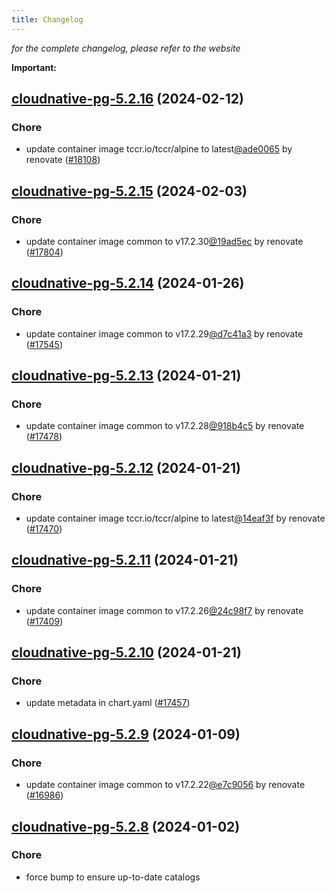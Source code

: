 ```yaml
---
title: Changelog
---
```



*for the complete changelog, please refer to the website*

**Important:**









## [cloudnative-pg-5.2.16](https://github.com/truecharts/charts/compare/cloudnative-pg-5.2.15...cloudnative-pg-5.2.16) (2024-02-12)

### Chore



- update container image tccr.io/tccr/alpine to latest[@ade0065](https://github.com/ade0065) by renovate ([#18108](https://github.com/truecharts/charts/issues/18108))


## [cloudnative-pg-5.2.15](https://github.com/truecharts/charts/compare/cloudnative-pg-5.2.14...cloudnative-pg-5.2.15) (2024-02-03)

### Chore



- update container image common to v17.2.30[@19ad5ec](https://github.com/19ad5ec) by renovate ([#17804](https://github.com/truecharts/charts/issues/17804))


## [cloudnative-pg-5.2.14](https://github.com/truecharts/charts/compare/cloudnative-pg-5.2.13...cloudnative-pg-5.2.14) (2024-01-26)

### Chore



- update container image common to v17.2.29[@d7c41a3](https://github.com/d7c41a3) by renovate ([#17545](https://github.com/truecharts/charts/issues/17545))


## [cloudnative-pg-5.2.13](https://github.com/truecharts/charts/compare/cloudnative-pg-5.2.12...cloudnative-pg-5.2.13) (2024-01-21)

### Chore



- update container image common to v17.2.28[@918b4c5](https://github.com/918b4c5) by renovate ([#17478](https://github.com/truecharts/charts/issues/17478))


## [cloudnative-pg-5.2.12](https://github.com/truecharts/charts/compare/cloudnative-pg-5.2.11...cloudnative-pg-5.2.12) (2024-01-21)

### Chore



- update container image tccr.io/tccr/alpine to latest[@14eaf3f](https://github.com/14eaf3f) by renovate ([#17470](https://github.com/truecharts/charts/issues/17470))


## [cloudnative-pg-5.2.11](https://github.com/truecharts/charts/compare/cloudnative-pg-5.2.10...cloudnative-pg-5.2.11) (2024-01-21)

### Chore



- update container image common to v17.2.26[@24c98f7](https://github.com/24c98f7) by renovate ([#17409](https://github.com/truecharts/charts/issues/17409))


## [cloudnative-pg-5.2.10](https://github.com/truecharts/charts/compare/cloudnative-pg-5.2.9...cloudnative-pg-5.2.10) (2024-01-21)

### Chore



- update metadata in chart.yaml ([#17457](https://github.com/truecharts/charts/issues/17457))




## [cloudnative-pg-5.2.9](https://github.com/truecharts/charts/compare/cloudnative-pg-5.2.8...cloudnative-pg-5.2.9) (2024-01-09)

### Chore



- update container image common to v17.2.22[@e7c9056](https://github.com/e7c9056) by renovate ([#16986](https://github.com/truecharts/charts/issues/16986))


## [cloudnative-pg-5.2.8](https://github.com/truecharts/charts/compare/cloudnative-pg-5.2.7...cloudnative-pg-5.2.8) (2024-01-02)

### Chore



- force bump to ensure up-to-date catalogs


